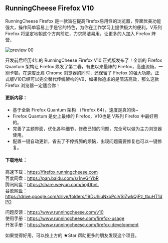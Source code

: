 ## RunningCheese Firefox V10

RunningCheese Firefox 是一款旨在提高Firefox易用性的浏览器，界面优美功能强大，操作简单容易上手是它的特色，为你在工作学习上提供极大的便利。V系列Firefox 将坚定地朝这个方向前进，力求简洁易用，让更多的人加入 Firefox 阵营。

![preview 00](https://raw.githubusercontent.com/runningcheese/RunningCheese-Firefox/master/Screenshots/0.jpg)

开发前后经历4年的 RunningCheese Firefox V10 正式版发布了！全新的 Firefox Quantum 架构让 Firefox 焕发了第二春，有史以来最棒的 Firefox，高速流畅，一别卡顿。在速度比肩 Chrome 浏览器的同时，还保留了 Firefox 的强大功能，正式版V10已经可以完全替代传统架构的V9，如果你追求的是简洁高效，那么这款 Firefox 浏览器一定适合你！

#### 更新内容：
* 基于全新 Firefox Quantum 架构 （Firefox 64），速度是真的快~
* Firefox Quantum 是史上最棒的 Firefox，V10也是 V系列 Firefox 中最好用的。
* 完善了主题界面，优化各种细节，修改已知的问题，完全可以做为主力浏览器使用。
* 配置一键自动更新，省去了不停折腾的烦恼，出现问题需要修复也可以一键修复。

#### 下载地址：
高速下载：https://firefox.runningcheese.com \
百度网盘：https://pan.baidu.com/s/1nvGrYbR \
腾讯网盘：https://share.weiyun.com/5pjDbnL \
谷歌网盘：https://drive.google.com/drive/folders/19DUhiuNxoPciVSIZwkQjPz_tbuHT1dPO

问题反馈：https://www.runningcheese.com/v10  
使用手册：https://www.runningcheese.com/firefox-usage  
开发手册：https://www.runningcheese.com/firefox-development


如果觉得好用，可以按上方的 ★Star 帮助更多的朋友发现这个项目。

